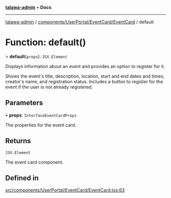 [**talawa-admin**](../../../../../README.md) • **Docs**

***

[talawa-admin](../../../../../modules.md) / [components/UserPortal/EventCard/EventCard](../README.md) / default

# Function: default()

\> **default**(`props`): `JSX.Element`

Displays information about an event and provides an option to register for it.

Shows the event's title, description, location, start and end dates and times,
creator's name, and registration status. Includes a button to register for the event
if the user is not already registered.

## Parameters

• **props**: `InterfaceEventCardProps`

The properties for the event card.

## Returns

`JSX.Element`

The event card component.

## Defined in

[src/components/UserPortal/EventCard/EventCard.tsx:63](https://github.com/PalisadoesFoundation/talawa-admin/blob/84f5af8b3720f5b290ac28bcfd7071c13e1f93aa/src/components/UserPortal/EventCard/EventCard.tsx#L63)

